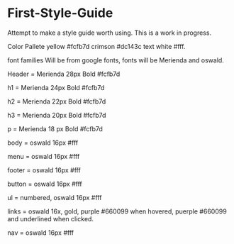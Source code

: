 # First-Style-Guide
<p>Attempt to make a style guide worth using. This is a work in progress.</P>
<p>Color Pallete 
yellow #fcfb7d 
crimson #dc143c
text white #fff.</P>
<p>font families Will be from google fonts, fonts will be Merienda and oswald.</P>
<p>Header = Merienda 28px Bold #fcfb7d</p>
<p>h1 = Merienda 24px Bold #fcfb7d</p>
<p>h2 = Merienda 22px Bold #fcfb7d</p>
<p>h3 = Merienda 20px Bold #fcfb7d</p>
<p>p = Merienda 18 px Bold #fcfb7d</p>
<p>body = oswald 16px #fff</p>
<p>menu = oswald 16px #fff</p>
<p>footer = oswald 16px #fff</p>
<p>button = oswald 16px #fff</p>
<p>ul = numbered, oswald 16px #fff</p>
<p>links = oswald 16x, gold, purple #660099 when hovered, puerple #660099 and underlined when clicked.</p>
<p>nav = oswald 16px #fff</p>
